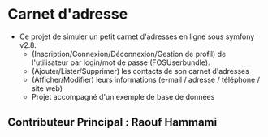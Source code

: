 # Carnet d'adresse
* Ce projet de simuler un petit carnet d'adresses en ligne sous symfony v2.8.
  * (Inscription/Connexion/Déconnexion/Gestion de profil) de l'utilisateur par login/mot de passe (FOSUserbundle).
  * (Ajouter/Lister/Supprimer) les contacts de son carnet d'adresses 
  * (Afficher/Modifier) leurs informations (e-mail / adresse / téléphone / site web)
  * Projet accompagné d'un exemple de base de données
## Contributeur Principal : Raouf Hammami